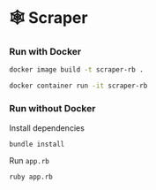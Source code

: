 # 🕸️ Scraper

### Run with Docker

```bash
docker image build -t scraper-rb .
```

```bash
docker container run -it scraper-rb
```

### Run without Docker
Install dependencies
```bash
bundle install
```
Run `app.rb`
```bash
ruby app.rb
```